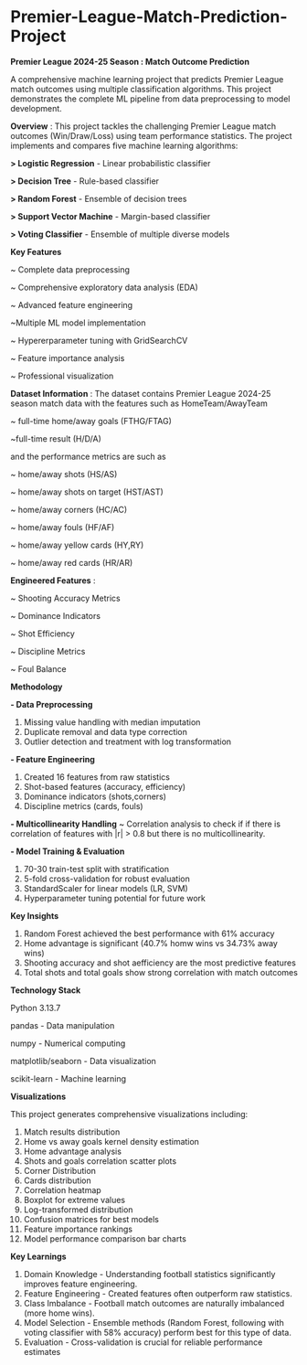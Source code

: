 # Premier-League-Match-Prediction-Project

**Premier League 2024-25 Season : Match Outcome Prediction**

A comprehensive machine learning project that predicts Premier League match outcomes using multiple classification algorithms. This project demonstrates the complete ML pipeline from data preprocessing to model development.

**Overview** : This project tackles the challenging Premier League match outcomes (Win/Draw/Loss) using team performance statistics. The project implements and compares five machine learning algorithms:

**> Logistic Regression** - Linear probabilistic classifier

**> Decision Tree** - Rule-based classifier

**> Random Forest** - Ensemble of decision trees

**> Support Vector Machine** - Margin-based classifier

**> Voting Classifier** - Ensemble of multiple diverse models



**Key Features** 

~ Complete data preprocessing

~ Comprehensive exploratory data analysis (EDA)

~ Advanced feature engineering

~Multiple ML model implementation 

~ Hypererparameter tuning with GridSearchCV

~ Feature importance analysis

~ Professional visualization



**Dataset Information** : The dataset contains Premier League 2024-25 season match data with the features such as 
HomeTeam/AwayTeam

~ full-time home/away goals (FTHG/FTAG)

~full-time result (H/D/A)

 and the performance metrics are such as

~ home/away shots (HS/AS)

~ home/away shots on target (HST/AST)

~ home/away corners (HC/AC)

~ home/away fouls (HF/AF)

~ home/away yellow cards (HY,RY)

~ home/away red cards (HR/AR)





**Engineered Features** : 

~ Shooting Accuracy Metrics

~ Dominance Indicators

~ Shot Efficiency

~ Discipline Metrics

~ Foul Balance





**Methodology** 

 **- Data Preprocessing**
1. Missing value handling with median imputation
2. Duplicate removal and data type correction
3. Outlier detection and treatment with log transformation

**- Feature Engineering**
1. Created 16 features from raw statistics
2. Shot-based features (accuracy, efficiency)
3. Dominance indicators (shots,corners)
4. Discipline metrics (cards, fouls)


**- Multicollinearity Handling**
~ Correlation analysis to check if if there is correlation of features with |r| > 0.8
but there is no multicollinearity.

**- Model Training & Evaluation**
1. 70-30 train-test split with stratification
2. 5-fold cross-validation for robust evaluation
3. StandardScaler for linear models (LR, SVM)
4. Hyperparameter tuning potential for future work






**Key Insights**

1. Random Forest achieved the best performance with 61% accuracy
2. Home advantage is significant (40.7% homw wins vs 34.73% away wins)
3. Shooting accuracy and shot aefficiency are the most predictive features
4. Total shots and total goals show strong correlation with match outcomes







**Technology Stack**

Python 3.13.7

pandas - Data manipulation

numpy - Numerical computing

matplotlib/seaborn - Data visualization

scikit-learn - Machine learning




**Visualizations**

This project generates comprehensive visualizations including:

1. Match results distribution
2. Home vs away goals kernel density estimation
3. Home advantage analysis
4. Shots and goals correlation scatter plots
5. Corner Distribution
6. Cards distribution
7. Correlation heatmap
8. Boxplot for extreme values
9. Log-transformed distribution
10. Confusion matrices for best models
11. Feature importance rankings
12. Model performance comparison bar charts


**Key Learnings**

1. Domain Knowledge - Understanding football statistics significantly improves feature engineering.
2. Feature Engineering - Created features often outperform raw statistics.
3. Class Imbalance - Football match outcomes are naturally imbalanced (more home wins).
4. Model Selection - Ensemble methods (Random Forest, following with voting classifier with 58% accuracy) perform best for this type of data.
5. Evaluation - Cross-validation is crucial for reliable performance estimates



